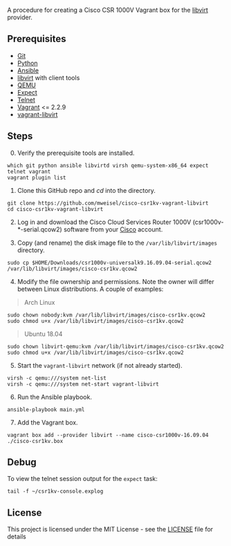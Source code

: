 A procedure for creating a Cisco CSR 1000V Vagrant box for the [libvirt](https://libvirt.org) provider.

## Prerequisites

  * [Git](https://git-scm.com)
  * [Python](https://www.python.org)
  * [Ansible](https://docs.ansible.com/ansible/latest/index.html)
  * [libvirt](https://libvirt.org) with client tools
  * [QEMU](https://www.qemu.org)
  * [Expect](https://en.wikipedia.org/wiki/Expect)
  * [Telnet](https://en.wikipedia.org/wiki/Telnet)
  * [Vagrant](https://www.vagrantup.com) <= 2.2.9
  * [vagrant-libvirt](https://github.com/vagrant-libvirt/vagrant-libvirt)

## Steps

0. Verify the prerequisite tools are installed.

```
which git python ansible libvirtd virsh qemu-system-x86_64 expect telnet vagrant
vagrant plugin list
```

1. Clone this GitHub repo and _cd_ into the directory.

```
git clone https://github.com/mweisel/cisco-csr1kv-vagrant-libvirt
cd cisco-csr1kv-vagrant-libvirt
```

2. Log in and download the Cisco Cloud Services Router 1000V (csr1000v-\*-serial.qcow2) software from your [Cisco](https://software.cisco.com/download/home/284364978/type) account.

3. Copy (and rename) the disk image file to the `/var/lib/libvirt/images` directory.

```
sudo cp $HOME/Downloads/csr1000v-universalk9.16.09.04-serial.qcow2 /var/lib/libvirt/images/cisco-csr1kv.qcow2
```

4. Modify the file ownership and permissions. Note the owner will differ between Linux distributions. A couple of examples:

> Arch Linux
```
sudo chown nobody:kvm /var/lib/libvirt/images/cisco-csr1kv.qcow2
sudo chmod u+x /var/lib/libvirt/images/cisco-csr1kv.qcow2
```

> Ubuntu 18.04
```
sudo chown libvirt-qemu:kvm /var/lib/libvirt/images/cisco-csr1kv.qcow2
sudo chmod u+x /var/lib/libvirt/images/cisco-csr1kv.qcow2
```

5. Start the `vagrant-libvirt` network (if not already started).

```
virsh -c qemu:///system net-list
virsh -c qemu:///system net-start vagrant-libvirt
```

6. Run the Ansible playbook. 

```
ansible-playbook main.yml
```

7. Add the Vagrant box. 

```
vagrant box add --provider libvirt --name cisco-csr1000v-16.09.04 ./cisco-csr1kv.box
```

## Debug

To view the telnet session output for the `expect` task:

```
tail -f ~/csr1kv-console.explog
```

## License

This project is licensed under the MIT License - see the [LICENSE](LICENSE) file for details
